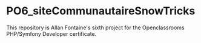 # PO6_siteCommunautaireSnowTricks

This repository is Allan Fontaine's sixth project for the Openclassrooms PHP/Symfony Developer certificate.


